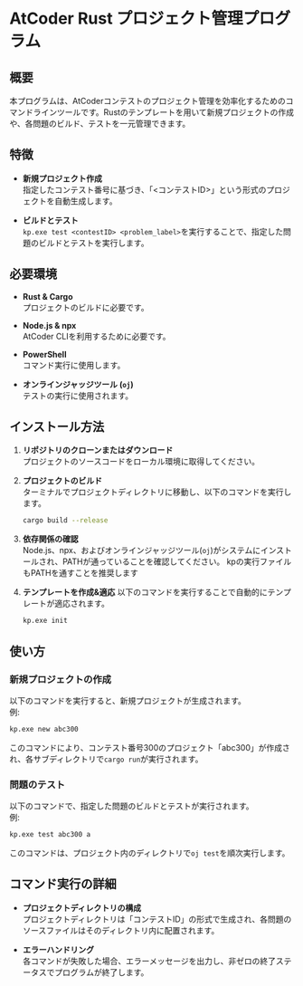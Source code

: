 # AtCoder Rust プロジェクト管理プログラム

## 概要

本プログラムは、AtCoderコンテストのプロジェクト管理を効率化するためのコマンドラインツールです。Rustのテンプレートを用いて新規プロジェクトの作成や、各問題のビルド、テストを一元管理できます。

## 特徴

- **新規プロジェクト作成**  
  指定したコンテスト番号に基づき、「<コンテストID>」という形式のプロジェクトを自動生成します。

- **ビルドとテスト**  
  `kp.exe test <contestID> <problem_label>`を実行することで、指定した問題のビルドとテストを実行します。

## 必要環境

- **Rust & Cargo**  
  プロジェクトのビルドに必要です。

- **Node.js & npx**  
  AtCoder CLIを利用するために必要です。

- **PowerShell**  
  コマンド実行に使用します。

- **オンラインジャッジツール (`oj`)**  
  テストの実行に使用されます。

## インストール方法

1. **リポジトリのクローンまたはダウンロード**  
   プロジェクトのソースコードをローカル環境に取得してください。

2. **プロジェクトのビルド**  
   ターミナルでプロジェクトディレクトリに移動し、以下のコマンドを実行します。

   ```bash
   cargo build --release
   ```

3. **依存関係の確認**  
   Node.js、npx、およびオンラインジャッジツール(`oj`)がシステムにインストールされ、PATHが通っていることを確認してください。
   kpの実行ファイルもPATHを通すことを推奨します

4. **テンプレートを作成&適応**
    以下のコマンドを実行することで自動的にテンプレートが適応されます。

    ```bash
    kp.exe init
    ```

## 使い方

### 新規プロジェクトの作成

以下のコマンドを実行すると、新規プロジェクトが生成されます。  
例:  

```bash
kp.exe new abc300
```

このコマンドにより、コンテスト番号300のプロジェクト「abc300」が作成され、各サブディレクトリで`cargo run`が実行されます。

### 問題のテスト

以下のコマンドで、指定した問題のビルドとテストが実行されます。  
例:  

```bash
kp.exe test abc300 a
```

このコマンドは、プロジェクト内のディレクトリで`oj test`を順次実行します。

## コマンド実行の詳細

- **プロジェクトディレクトリの構成**  
  プロジェクトディレクトリは「コンテストID」の形式で生成され、各問題のソースファイルはそのディレクトリ内に配置されます。

- **エラーハンドリング**  
  各コマンドが失敗した場合、エラーメッセージを出力し、非ゼロの終了ステータスでプログラムが終了します。
